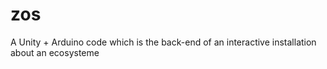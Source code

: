 # zos
A Unity + Arduino code which is the back-end of an interactive installation about an ecosysteme
